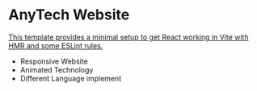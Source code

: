# AnyTech Website

[This template provides a minimal setup to get React working in Vite with HMR and some ESLint rules.](https://anytech-snowy.vercel.app/)

- Responsive Website 
- Animated Technology 
- Different Language implement 
